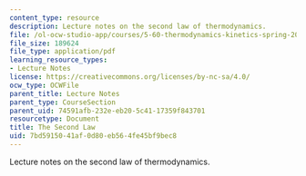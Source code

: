 ```yaml
---
content_type: resource
description: Lecture notes on the second law of thermodynamics.
file: /ol-ocw-studio-app/courses/5-60-thermodynamics-kinetics-spring-2008/7bd5915041af0d80eb564fe45bf9bec8_5_60_lecture8_9.pdf
file_size: 189624
file_type: application/pdf
learning_resource_types:
- Lecture Notes
license: https://creativecommons.org/licenses/by-nc-sa/4.0/
ocw_type: OCWFile
parent_title: Lecture Notes
parent_type: CourseSection
parent_uid: 74591afb-232e-eb20-5c41-17359f843701
resourcetype: Document
title: The Second Law
uid: 7bd59150-41af-0d80-eb56-4fe45bf9bec8
---
```

Lecture notes on the second law of thermodynamics.